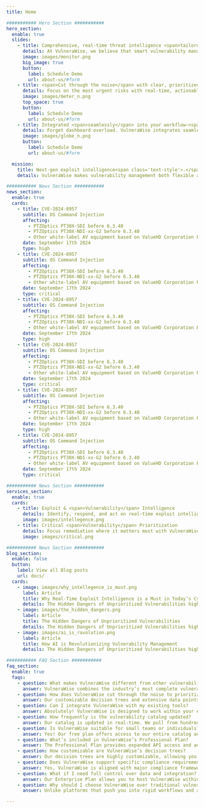 ```yaml
---
title: Home

########### Hero Section ###########
hero_section:
  enable: true
  slides:
    - title: Comprehensive, real-time threat intelligence <span>tailored to your environment.</span>
      details: At VulneraWise, we believe that smart vulnerability management is the key to a secure future.
      image: images/monitor.png
      big_image: true
      button:
        label: Schedule Demo
        url: about-us/#form
    - title: <span>Cut through the noise</span> with clear, prioritized vulnerability insights.
      details: Focus on the most urgent risks with real-time, actionable insights tailored to your needs.
      image: images/meter_n.png
      top_space: true
      button:
        label: Schedule Demo
        url: about-us/#form
    - title: Integrated <span>seamlessly</span> into your workflow—<span>No lock-in</span> 
      details: Forget dashboard overload. VulneraWise integrates seamlessly with tools you already use—Slack, PowerBI, Grafana, and more—delivering valuable insights directly into your workflow. No lock-in, just pure value, tailored to your security needs
      image: images/globe_n.png
      button:
        label: Schedule Demo
        url: about-us/#form

  mission:
    title: Next-gen exploit intelligence<span class='text-style'>.</span>
    details: VulneraWise makes vulnerability management both flexible and precise, customizable yet simple—all while empowering you with the most actionable intelligence available to secure your systems.

########### News Section ###########
news_section:
  enable: true
  cards:
    - title: CVE-2024-8957
      subtitle: OS Command Injection
      affecting:
        - PTZOptics PT30X-SDI before 6.3.40
        - PTZOptics PT30X-NDI-xx-G2 before 6.3.40
        - Other white-label AV equipment based on ValueHD Corporation PTZ Camera Firmware
      date: September 17th 2024
      type: high
    - title: CVE-2024-8957
      subtitle: OS Command Injection
      affecting:
        - PTZOptics PT30X-SDI before 6.3.40
        - PTZOptics PT30X-NDI-xx-G2 before 6.3.40
        - Other white-label AV equipment based on ValueHD Corporation PTZ Camera Firmware
      date: September 17th 2024
      type: critical
    - title: CVE-2024-8957
      subtitle: OS Command Injection
      affecting:
        - PTZOptics PT30X-SDI before 6.3.40
        - PTZOptics PT30X-NDI-xx-G2 before 6.3.40
        - Other white-label AV equipment based on ValueHD Corporation PTZ Camera Firmware
      date: September 17th 2024
      type: high
    - title: CVE-2024-8957
      subtitle: OS Command Injection
      affecting:
        - PTZOptics PT30X-SDI before 6.3.40
        - PTZOptics PT30X-NDI-xx-G2 before 6.3.40
        - Other white-label AV equipment based on ValueHD Corporation PTZ Camera Firmware
      date: September 17th 2024
      type: critical
    - title: CVE-2024-8957
      subtitle: OS Command Injection
      affecting:
        - PTZOptics PT30X-SDI before 6.3.40
        - PTZOptics PT30X-NDI-xx-G2 before 6.3.40
        - Other white-label AV equipment based on ValueHD Corporation PTZ Camera Firmware
      date: September 17th 2024
      type: high
    - title: CVE-2024-8957
      subtitle: OS Command Injection
      affecting:
        - PTZOptics PT30X-SDI before 6.3.40
        - PTZOptics PT30X-NDI-xx-G2 before 6.3.40
        - Other white-label AV equipment based on ValueHD Corporation PTZ Camera Firmware
      date: September 17th 2024
      type: critical

########### News Section ###########
services_section:
  enable: true
  cards:
    - title: Exploit & <span>Vulnerability</span> Intelligence
      details: Identify, respond, and act on real-time exploit intelligence. VulneraWise continuously monitors and updates you on vulnerabilities actively targeted by malicious actors, providing critical insights to keep your organization ahead of potential breaches.
      image: images/intellegence.png
    - title: Critical <span>Vulnerability</span> Prioritization
      details: Focus remediation where it matters most with VulneraWise. By leveraging advanced exploit and vulnerability data mapped to your business context, VulneraWise helps prioritize high-risk vulnerabilities for timely protection. It integrates seamlessly with your SecOps tools to streamline detection, response, and vulnerability management.
      image: images/critical.png

########### News Section ###########
blog_section:
  enable: false
  button:  
    label: View all Blog posts
    url: docs/
  cards:
    - image: images/why_intellegence_is_must.png
      label: Article
      title: Why Real-Time Exploit Intelligence is a Must in Today’s Cybersecurity Landscape
      details: The Hidden Dangers of Unprioritized Vulnerabilities highlights the critical risks businesses face when they fail to properly prioritize security vulnerabilities.
    - image: images/the_hidden_dangers.png
      label: Article
      title: The Hidden Dangers of Unprioritized Vulnerabilities
      details: The Hidden Dangers of Unprioritized Vulnerabilities highlights the critical risks businesses face when they fail to properly prioritize security vulnerabilities. 
    - image: images/ai_is_ravolution.png
      label: Article
      title: How AI is Revolutionizing Vulnerability Management
      details: The Hidden Dangers of Unprioritized Vulnerabilities highlights the critical risks businesses face when they fail to properly prioritize security vulnerabilities.

########### FAQ Section ###########
faq_section:
  enable: true
  faqs:
    - question: What makes VulneraWise different from other vulnerability management tools?
      answer: VulneraWise combines the industry’s most complete vulnerability intelligence with real-time insights from both mainstream and lesser-known sources, ensuring you’re always ahead of new threats. Our transparent, noise-free prioritization model lets you cut straight to the risks that matter, with full control over decision points and visibility into data sources. Plus, we integrate effortlessly into your existing tools—no extra dashboards or lock-ins—delivering high-impact intelligence directly into your workflow. <br><br>VulneraWise stands out by making vulnerability management both flexible and precise, customizable yet simple—all while empowering you with the most actionable intelligence available to secure your systems.
    - question: How does VulneraWise cut through the noise to prioritize vulnerabilities?
      answer: Our customizable decision trees and extensive data points mean you can tailor vulnerability alerts to what truly matters, unlike black-box solutions that often lead to noise or missed risks. Furthermore, we provide full transparency in our prioritization.
    - question: Can I integrate VulneraWise with my existing tools?
      answer: Absolutely! VulneraWise is designed to work within your existing workflow. From Slack and Teams to PowerBI, Grafana, and more, our solution delivers prioritized data directly into your preferred tools without adding extra dashboards or vendor/platform lock-in.
    - question: How frequently is the vulnerability catalog updated?
      answer: Our catalog is updated in real-time. We pull from hundreds of sources, including advisories, forums, and unique feeds to enrich the data, and ensure that you’re always protected against the latest, relevant threats.
    - question: Is VulneraWise suitable for small teams or individuals?
      answer: Yes! Our free plan offers access to our entire catalog and use of the prioritization engine, however with a limited number of api calls. This makes it perfect for individuals and small teams looking to explore comprehensive vulnerability insights without upfront costs.
    - question: What’s included in VulneraWise’s Professional Plan?
      answer: The Professional Plan provides expanded API access and advanced decision tree features for tailored prioritization, making it ideal for teams seeking deeper integration and more control over vulnerability management. And yes, this plan is free to use now as well!
    - question: How customizable are VulneraWise’s decision trees?
      answer: Our decision trees are highly customizable, allowing you to set filters and prioritization criteria specific to your organization’s risk profile, industry and compliance standards, or unique security needs.
    - question: Does VulneraWise support specific compliance requirements?
      answer: Yes, VulneraWise is aligned with major compliance frameworks like PCI DSS 4.0, HIPAA, NESA. Our solution is adaptable to help you meet industry-specific standards by prioritizing vulnerabilities that directly impact compliance. 
    - question: What if I need full control over data and integration?
      answer: Our Enterprise Plan allows you to host VulneraWise within your own IT environment, providing unlimited API calls and fully customizable decision trees for ultimate control and flexibility.
    - question: Why should I choose VulneraWise over traditional vulnerability platforms?
      answer: Unlike platforms that push you into rigid workflows and a number of additional dashboards, VulneraWise integrates directly into your existing environment, adding value without platform lock-in. Due to our client specific algorithms that you can customize according to your needs, we focus on precise, noise-free intelligence that meets your unique security needs while integrating seamlessly into your day to day operations.

---
```

